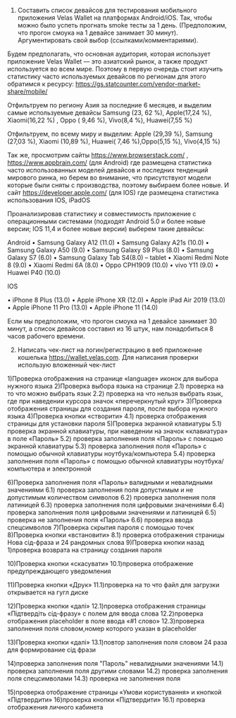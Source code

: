 1. Составить список девайсов для тестирования мобильного приложения Velas Wallet на платформах Android/iOS.
Так, чтобы можно было успеть прогнать smoke тесты за 1 день. (Предположим, что прогон смоука на 1 девайсе занимает 30 минут).
Аргументировать свой выбор (ссылками/комментариями).

Будем предполагать, что основная аудитория, которая использует приложение Velas Wallet — это азиатский рынок, а также продукт используется во всем мире.
Поэтому в первую очередь стоит изучить статистику часто используемых девайсов по регионам для этого обратимся к ресурсу: https://gs.statcounter.com/vendor-market-share/mobile/  

Отфильтруем по региону Азия за последние 6 месяцев, и выделим самые используемые девайсы 
  Samsung (23, 62 %), Apple(17,24 %), Xiaomi(16,22 %) , Oppo ( 9,46 %), Vivo(8,4 %), Huawei(7,55 %)

Отфильтруем, по всему миру и выделим: Apple (29,39 %), Samsung (27,03 %), Xiaomi (10,89 %), Huawei( 7,46 %),Oppo(5,15 %), Vivo(4,15 %)

Так же, просмотрим сайты  https://www.browserstack.com/ , https://www.appbrain.com/ (для  Android) где размещена  статистика часто использованных  моделей девайсов и последних тенденций мирового ринка, но берем во внимание, что присутствуют модели которые были сняты с производства, поэтому  выбираем более новые.
И  сайт  https://developer.apple.com/ (для IOS) где размещена статистика использования IOS,
iPadOS

Проанализировав статистику   и совместимость приложение с операционными системами (подходят Android 5.0 и более новые версии; IOS 11,4 и более новые версии) выберем такие девайсы: 

Android
•	Samsung Galaxy A12 (11.0) 
•	Samsung Galaxy A21s (10.0)
•	Samsung Galaxy A50 (9.0)
•	Samsung Galaxy S9 Plus   (8.0)
•	Samsung Galaxy S7 (6.0)
•	Samsung Galaxy Tab S4(8.0) – tablet 
•	Xiaomi Redmi Note 8 (9.0)
•	Xiaomi Redmi 6A (8.0)
•	Oppo CPH1909 (10.0)
•	vivo Y11 (9.0)
•	Huawei P40 (10.0)

IOS

•	iPhone 8 Plus  (13.0)
•	Apple iPhone XR (12.0)
•	Apple iPad Air 2019 (13.0)
•	Apple iPhone 11 Pro (13.0)
•	Apple iPhone 11 (14.0)

Если мы предположим, что прогон смоука на 1 девайсе занимает 30 минут, а список девайсов составил из 16 штук, нам понадобиться 8 часов рабочего времени. 


2. Написать чек-лист на логин/регистрацию в веб приложение кошелька https://wallet.velas.com.
Для написания проверки использую вложенный чек-лист 

1)Проверка отображения на странице «language» иконок для выбора нужного языка
 2)Проверка выбора языка на странице
2.1) проверка на то что можно выбрать язык
2.2) проверка на что нельзя выбрать язык, где при наведении курсора значок «перечеркнутый круг»
3)Проверка отображения страницы для создания пароля, после выбора нужного языка 
4)Проверка кнопки «створити»
4.1) проверка отображения   страницы   для установки пароля
5)Проверка экранной клавиатуры
5.1) проверка экранной клавиатуры, при наведении на значок «клавиатура» в поле «Пароль» 
5.2) проверка заполнения поля «Пароль» с помощью экранной клавиатуры
5.3) проверка заполнения поля «Пароль» с помощью обычной клавиатуры ноутбука/компьютера 
5.4) проверка заполнения поля «Пароль» с помощью обычной клавиатуры ноутбука/компьютера и электронной 

6)Проверка заполнения поля «Пароль» валидными и невалидными значениями 
6.1) проверка заполнения поля допустимым и не допустимым количеством символов
6.2) проверка заполнения поля латиницей 
6.3) проверка заполнения поля цифровыми значениями 
6.4) проверка заполнения поля цифровыми значениями и латиницей 
6.5) проверка не заполнения поля «Пароль»
6.6) проверка ввода спецсимволов
7)Проверка скрытия пароля с помощью точек 
8)Проверка кнопки «встановити»
8.1) проверка отображения страницы Нова сід-фраза и 24 рандомных слова 
9)Проверка кнопки назад 
1)проверка возврата на страницу создания пароля

10)Проверка кнопки «скасувати»
10.1)проверка отображение предупреждающего уведомления 

11)Проверка кнопки «Друк» 
11.1)проверка на то что файл для загрузки открывается на гугл диске


12)Проверка кнопки «далі» 
12.1)проверка отображения страницы  «Підтвердіть сід-фразу» с полем для ввода слова
12.2)проверка отображения  placeholder  в поле ввода «#1 слово» 
12.3)проверка заполнения поля словом,номер которого указан в placeholder

13)Проверка кнопки «далі» 
13.1)повтор заполнения поля словом 24 раза для формирование сід фрази

14)проверка заполнения поля "Пароль" невалидными значениями
14.1) проверка заполнения поля другими словами 
14.2) проверка заполнения поля спецсимволами 
14.3) проверка не заполнения поля 


15)проверка отображение страницы «Умови користування» и кнопкой «Підтвердити»
16)проверка кнопки «Підтвердити»
16.1) проверка отображения личного кабинета 

